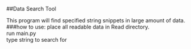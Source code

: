 ##Data Search Tool

This program will find specified string snippets in large amount of data.
###how to use:
place all readable data in Read directory. \
run main.py\
type string to search for